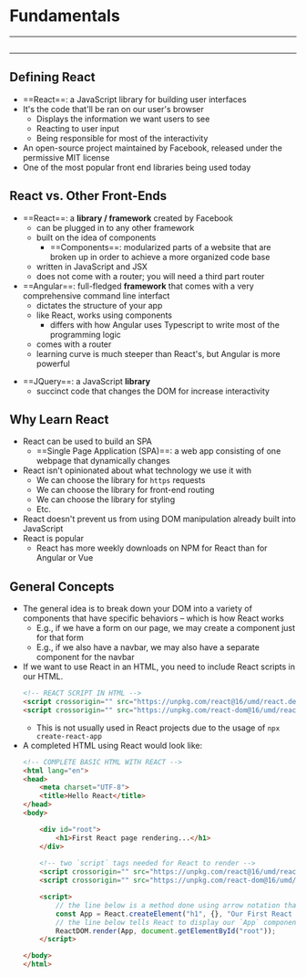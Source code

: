 # Fundamentals
---
```toc
```
---

## Defining React
- ==React==: a JavaScript library for building user interfaces
- It's the code that'll be ran on our user's browser
	- Displays the information we want users to see
	- Reacting to user input
	- Being responsible for most of the interactivity
- An open-source project maintained by Facebook, released under the permissive MIT license
- One of the most popular front end libraries being used today


## React vs. Other Front-Ends
- ==React==: a **library / framework** created by Facebook
	+ can be plugged in to any other framework
	+ built on the idea of components
		+ ==Components==: modularized parts of a website that are broken up in order to achieve a more organized code base
	+ written in JavaScript and JSX
	+ does not come with a router; you will need a third part router
- ==Angular==: full-fledged **framework** that comes with a very comprehensive command line interfact
	+ dictates the structure of your app
	+ like React, works using components
		+ differs with how Angular uses Typescript to write most of the programming logic
	+ comes with a router
	+ learning curve is much steeper than React's, but Angular is more powerful
+  ==JQuery==: a JavaScript **library** 
	+ succinct code that changes the DOM for increase interactivity


## Why Learn React
- React can be used to build an SPA
	- ==Single Page Application (SPA)==: a web app consisting of one webpage that dynamically changes
- React isn't opinionated about what technology we use it with
	- We can choose the library for `https` requests
	- We can choose the library for front-end routing
	- We can choose the library for styling
	- Etc.
- React doesn't prevent us from using DOM manipulation already built into JavaScript
- React is popular
	- React has more weekly downloads on NPM for React than for Angular or Vue


## General Concepts
- The general idea is to break down your DOM into a variety of components that have specific behaviors – which is how React works
	- E.g., if we have a form on our page, we may create a component just for that form
	- E.g., if we also have a navbar, we may also have a separate component for the navbar
- If we want to use React in an HTML, you need to include React scripts in our HTML.
	```html
	<!-- REACT SCRIPT IN HTML -->
	<script crossorigin="" src="https://unpkg.com/react@16/umd/react.development.js"></script>
	<script crossorigin="" src="https://unpkg.com/react-dom@16/umd/react-dom.development.js"></script>
	```
	- This is not usually used in React projects due to the usage of `npx create-react-app`
- A completed HTML using React would look like:
	```html
	<!-- COMPLETE BASIC HTML WITH REACT -->
	<html lang="en">
	<head>
		<meta charset="UTF-8">
		<title>Hello React</title>
	</head>
	<body>

		<div id="root">
			<h1>First React page rendering...</h1>
		</div>
		
		<!-- two `script` tags needed for React to render -->
		<script crossorigin="" src="https://unpkg.com/react@16/umd/react.development.js"></script>
		<script crossorigin="" src="https://unpkg.com/react-dom@16/umd/react-dom.development.js"></script>

		<script>
			// the line below is a method done using arrow notation that returns a new React element
			const App = React.createElement("h1", {}, "Our First React page has rendered");
			// the line below tells React to display our `App` component made above as a method within the element that has an id of `root`
			ReactDOM.render(App, document.getElementById("root"));
		</script>
	
	</body>
	</html>
	```





